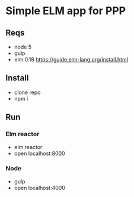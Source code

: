 # Simple ELM app for PPP

## Reqs
* node 5
* gulp
* elm 0.18 https://guide.elm-lang.org/install.html

## Install
* clone repo
* npm i


## Run

### Elm reactor
* elm reactor
* open localhost:8000


### Node
* gulp
* open localhost:4000
